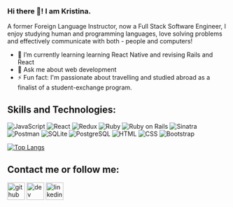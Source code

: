 ### Hi there 👋! I am Kristina.

A former Foreign Language Instructor, now a Full Stack Software Engineer, I enjoy studying human and programming languages, love solving problems and effectively communicate with both - people and computers!

- 🌱 I’m currently learning learning React Native and revising Rails and React 
- 💬 Ask me about web development 
- ⚡ Fun fact: I'm passionate about travelling and studied abroad as a finalist of a student-exchange program. 


## Skills and Technologies:

<p>

<img alt='JavaScript' src='https://img.shields.io/badge/JavaScript-F7DF1E?logo=javascript&logoColor=white&style=flat'>

<img alt='React' src='https://img.shields.io/badge/React-61DAFB?logo=react&logoColor=white&style=flat' />

<img alt='Redux' src='https://img.shields.io/badge/Redux-764BC?logo=redux&logoColor=white&style=flat' />

<img alt='Ruby' src='https://img.shields.io/badge/Ruby-CC342D?logo=ruby&logoColor=white&style=flat' />

<img alt='Ruby on Rails' src='https://img.shields.io/badge/Ruby on Rails-CC0000?logo=ruby-on-rails&logoColor=white&style=flat' />

<img alt="Sinatra" src="https://camo.githubusercontent.com/5c148fee236373aabaf5f4eb9ac337ada43dd4e4a20f9703b9eca8b1da1d255f/68747470733a2f2f696d672e736869656c64732e696f2f62616467652f53696e617472612d3030303030303f6c6f676f3d7275627973696e61747261266c6f676f436f6c6f723d7768697465267374796c653d666c6174" data-canonical-src="https://img.shields.io/badge/Sinatra-000000?logo=rubysinatra&amp;logoColor=white&amp;style=flat" style="max-width: 100%;">

<img alt="Postman" src="https://camo.githubusercontent.com/5dbc91c96697ff4e6626a305019cc44bdadab5146d3ad9269497e9bff6bd0605/68747470733a2f2f696d672e736869656c64732e696f2f62616467652f506f73746d616e2d4646364333373f6c6f676f3d73716c697465266c6f676f436f6c6f723d7768697465267374796c653d666c6174" data-canonical-src="https://img.shields.io/badge/Postman-FF6C37?logo=sqlite&amp;logoColor=white&amp;style=flat" style="max-width: 100%;">

<img alt='SQLite' src='https://img.shields.io/badge/SQLite-003B57?logo=sqlite&logoColor=white&style=flat' />

<img alt='PostgreSQL' src='https://img.shields.io/badge/PostgreSQL-4169E1?logo=postgresql&logoColor=white&style=flat' />

<img alt='HTML' src='https://img.shields.io/badge/HTML-E34F26?logo=html5&logoColor=white&style=flat' />

<img alt='CSS' src='https://img.shields.io/badge/CSS-1572B6?logo=css3&logoColor=white&style=flat' />

<img alt='Bootstrap' src='https://img.shields.io/badge/Bootstrap-7952B3?logo=bootstrap&logoColor=white&style=flat' />

</p>


[![Top Langs](https://github-readme-stats.vercel.app/api/top-langs/?username=chrispavla&layout=compact&langs_count=10&theme=tokyonight&count_private=true&show_icons=true)](https://github.com/anuraghazra/github-readme-stats)

## Contact me or follow me:

[<img src='https://cdn.jsdelivr.net/npm/simple-icons@3.0.1/icons/github.svg' alt='github' height='40'>](https://github.com/chrispavla)  [<img src='https://cdn.jsdelivr.net/npm/simple-icons@3.0.1/icons/dev-dot-to.svg' alt='dev' height='40'>](https://dev.to/chrispavla)  [<img src='https://cdn.jsdelivr.net/npm/simple-icons@3.0.1/icons/linkedin.svg' alt='linkedin' height='40'>](https://www.linkedin.com/in/kristina-voroteliak/)  

